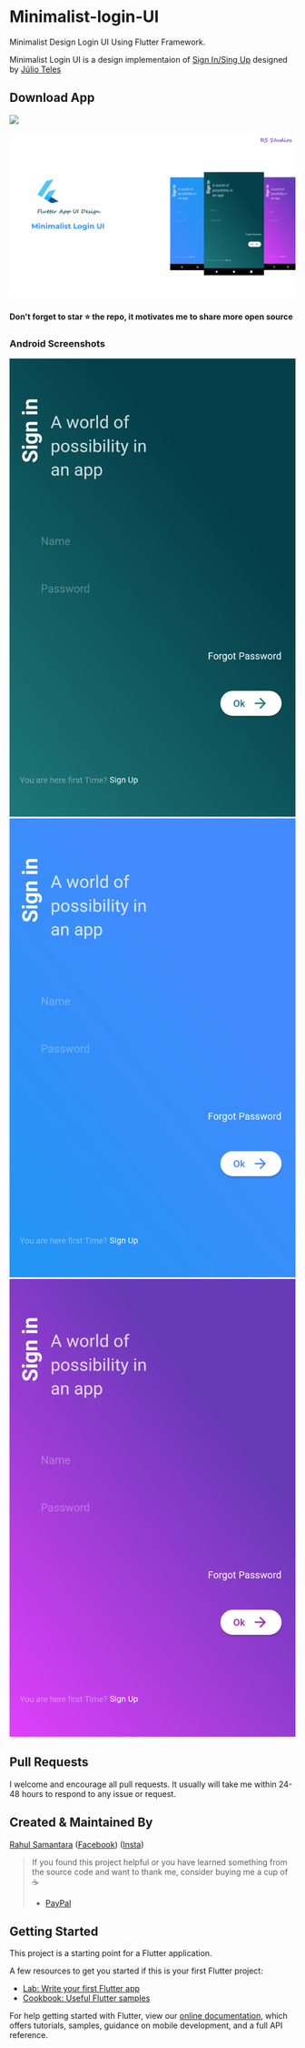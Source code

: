 # Minimalist-login-UI

Minimalist Design Login UI Using Flutter Framework.

Minimalist Login UI is a design implementaion of [Sign In/Sing Up](https://www.behance.net/gallery/88214279/Sign-InSing-Up?tracking_source=search%7Clogin%20ui) designed by [Júlio Teles](https://www.behance.net/julio-teles)

## Download App 
<a href="https://github.com/developerRsam/Minimalist-login-UI/blob/master/Screenshots/app-x86_64-release.apk"><img src="https://playerzon.com/asset/download.png" width="200"></img></a>


![alt text](https://github.com/developerRsam/Minimalist-login-UI/blob/master/Screenshots/uidesign_git.png)

#### Don't forget to star ⭐ the repo, it motivates me to share more open source

### Android Screenshots

![alt text](https://github.com/developerRsam/Minimalist-login-UI/blob/master/Screenshots/Screenshot_1584083590.png)
![alt text](https://github.com/developerRsam/Minimalist-login-UI/blob/master/Screenshots/Screenshot_1584252744.png)
![alt text](https://github.com/developerRsam/Minimalist-login-UI/blob/master/Screenshots/Screenshot_1584252818.png)

## Pull Requests

I welcome and encourage all pull requests. It usually will take me within 24-48 hours to respond to any issue or request.

## Created & Maintained By

[Rahul Samantara](https://github.com/developerRsam) ([Facebook](https://www.facebook.com/rahul.samantara.39))
([Insta](https://www.instagram.com/_mr_wanderlust/))  

> If you found this project helpful or you have learned something from the source code and want to thank me, consider buying me a cup of :coffee:
>
> * [PayPal](https://www.paypal.me/RahulSamantara)

## Getting Started

This project is a starting point for a Flutter application.

A few resources to get you started if this is your first Flutter project:

- [Lab: Write your first Flutter app](https://flutter.dev/docs/get-started/codelab)
- [Cookbook: Useful Flutter samples](https://flutter.dev/docs/cookbook)

For help getting started with Flutter, view our
[online documentation](https://flutter.dev/docs), which offers tutorials,
samples, guidance on mobile development, and a full API reference.
